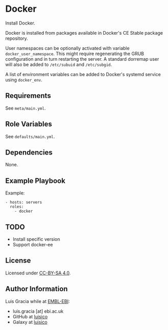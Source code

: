 Docker
======
Install Docker.

Docker is installed from packages available in Docker's CE Stable package repository.

User namespaces can be optionally activated with variable `docker_user_namespace`. This might require regenerating the GRUB configuration and in turn restarting the server. A standard dorremap user will also be added to `/etc/subuid` and `/etc/subgid`.

A list of environment variables can be added to Docker's systemd service using `docker_env`.

Requirements
------------
See `meta/main.yml`.

Role Variables
--------------
See `defaults/main.yml`.

Dependencies
------------
None.

Example Playbook
----------------
Example:
```
- hosts: servers
  roles:
    - docker
```

TODO
----
- Install specific version
- Support docker-ee

License
-------
Licensed under [CC-BY-SA 4.0](https://creativecommons.org/licenses/by-sa/4.0/).

Author Information
------------------
Luis Gracia while at [EMBL-EBI](http://www.ebi.ac.uk/):
- luis.gracia [at] ebi.ac.uk
- GitHub at [luisico](https://github.com/luisico)
- Galaxy at [luisico](https://galaxy.ansible.com/luisico)
